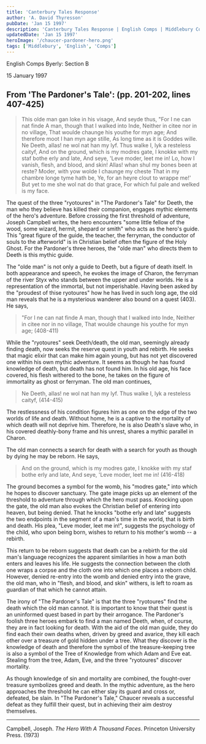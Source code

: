 ```yaml
---
title: 'Canterbury Tales Response'
author: 'A. David Thyresson'
pubDate: 'Jan 15 1997'
description: 'Canterbury Tales Response | English Comps | Middlebury College | 15 January 1997'
updatedDate: 'Jan 15 1997'
heroImage: '/chaucer-pardoner-hero.png'
tags: ['Middlebury', 'English', 'Comps']
---
```


English Comps
Byerly: Section B

15 January 1997

## From 'The Pardoner's Tale': (pp. 201-202, lines 407-425)

> This olde man gan loke in his visage,
> And seyde thus, "For I ne can nat finde
> A man, though that I walked into Inde,
> Neither in citee nor in no village,
> That woulde chaunge his youthe for myn age;
> And therefore moot I han myn age stille,
> As long time as it is Goddes wille.
> Ne Deeth, allas! ne wol nat han my lyf.
> Thus walke I, lyk a resteless caityf,
> And on the ground, which is my modres gate,
> I knokke with my staf bothe erly and late,
> And seye, 'Leve moder, leet me in!
> Lo, how I vanish, flesh, and blood, and skin!
> Allas! whan shul my bones been at reste?
> Moder, with yow wolde I chaunge my cheste
> That in my chambre longe tyme hath be,
> Ye, for an heyre clout to wrappe me!'
> But yet to me she wol nat do that grace,
> For which ful pale and welked is my face.

The quest of the three "ryotoures" in "The Pardoner's Tale" for Deeth, the man who they believe has killed their companion, engages mythic elements of the hero's adventure. Before crossing the first threshold of adventure, Joseph Campbell writes, the hero encounters "some little fellow of the wood, some wizard, hermit, shepard or smith" who acts as the hero's guide. This "great figure of the guide, the teacher, the ferryman, the conductor of souls to the afterworld" is in Christian belief often the figure of the Holy Ghost. For the Pardoner's three heroes, the "olde man" who directs them to Deeth is this mythic guide.

The "olde man" is not only a guide to Deeth, but a figure of death itself. In both appearance and speech, he evokes the image of Charon, the ferryman of the river Styx who stands between the upper and under worlds. He is a representation of the immortal, but not imperishable. Having been asked by the "proudest of thise ryotoures" how he has lived in such long age, the old man reveals that he is a mysterious wanderer also bound on a quest (403). He says,

> "For I ne can nat finde
> A man, though that I walked into Inde,
> Neither in citee nor in no village,
> That woulde chaunge his youthe for myn age; (408-411)

While the "ryotoures" seek Deeth/death, the old man, seemingly already finding death, now seeks the reserve quest in youth and rebirth. He seeks that magic elixir that can make him again young, but has not yet discovered one within his own mythic adventure. It seems as though he has found knowledge of death, but death has not found him. In his old age, his face covered, his flesh withered to the bone, he takes on the figure of immortality as ghost or ferryman. The old man continues,

> Ne Deeth, allas! ne wol nat han my lyf.
> Thus walke I, lyk a resteless caityf, (414-415)

The restlessness of his condition figures him as one on the edge of the two worlds of life and death. Without home, he is a captive to the mortality of which death will not deprive him. Therefore, he is also Death's slave who, in his covered deathly-bony frame and his unrest, shares a mythic parallel in Charon.

The old man connects a search for death with a search for youth as though by dying he may be reborn. He says,

> And on the ground, which is my modres gate,
> I knokke with my staf bothe erly and late,
> And seye, 'Leve moder, leet me in! (416-418)

The ground becomes a symbol for the womb, his "modres gate," into which he hopes to discover sanctuary. The gate image picks up an element of the threshold to adventure through which the hero must pass. Knocking upon the gate, the old man also evokes the Christian belief of entering into heaven, but being denied. That he knocks "bothe erly and late" suggests the two endpoints in the segment of a man's time in the world, that is birth and death. His plea, "Leve moder, leet me in!", suggests the psychology of the child, who upon being born, wishes to return to his mother's womb -- a rebirth.

This return to be reborn suggests that death can be a rebirth for the old man's language recognizes the apparent similarities in how a man both enters and leaves his life. He suggests the connection between the cloth one wraps a corpse and the cloth one into which one places a reborn child. However, denied re-entry into the womb and denied entry into the grave, the old man, who in "flesh, and blood, and skin" withers, is left to roam as guardian of that which he cannot attain.

The irony of "The Pardoner's Tale" is that the three "ryotoures" find the death which the old man cannot. It is important to know that their quest is an uninformed quest based in part by their arrogance. The Pardoner's foolish three heroes embark to find a man named Deeth, when, of course, they are in fact looking for death. With the aid of the old man guide, they do find each their own deaths when, driven by greed and avarice, they kill each other over a treasure of gold hidden under a tree. What they discover is the knowledge of death and therefore the symbol of the treasure-keeping tree is also a symbol of the Tree of Knowledge from which Adam and Eve eat. Stealing from the tree, Adam, Eve, and the three "ryotoures" discover mortality.

As though knowledge of sin and mortality are combined, the fought-over treasure symbolizes greed and death. In the mythic adventure, as the hero approaches the threshold he can either slay its guard and cross or, defeated, be slain. In "The Pardoner's Tale," Chaucer reveals a successful defeat as they fulfill their quest, but in achieving their aim destroy themselves.

---

Campbell, Joseph. _The Hero With A Thousand Faces_. Princeton University Press. (1973)
